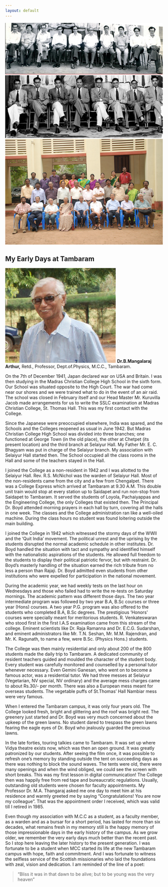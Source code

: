 ```yaml
---
layout: default
---
```


<div class="gallery">
    <img src="/assets/img/group1.png" alt="Image 1">
    <img src="/assets/img/group2.png" alt="Image 2">
    <img src="/assets/img/2010_mini_group.png" alt="Image 3">
    <!-- Add more images as needed -->
</div>



## My Early Days at Tambaram

![BMA](/assets/img/bma_1.png)
**Dr.B.Mangalaraj Arthur,**
Retd., Professor, Dept.of.Physics, M.C.C., Tambaram.

On the 7th of December 1941, Japan declared war on USA and Britain. I was then studying in the Madras Christian College High School in the sixth form. Our School was situated opposite to the High Court. The war had come near our shores and we were trained what to do in the event of an air raid. The school was closed in February itself and our Head Master Mr. Kuruvilla Jacob made arrangements for us to write the SSLC examination at Madras Christian College, St. Thomas Hall. This was my first contact with the College.

Since the Japanese were preoccupied elsewhere, India was spared, and the Schools and the Colleges reopened as usual in June 1942. But Madras Christian College High School was divided into three branches; one functioned at George Town (in the old place), the other at Chetpet (its present location) and the third branch at Selaiyur Hall. My Father Mr. E. C. Bhagyam was put in charge of the Selaiyur branch. My association with Selaiyur Hall started then. The School occupied all the class rooms in the Hall and some of the teachers stayed in the Hall.

I joined the College as a non-resident in 1942 and I was allotted to the Selaiyur Hall. Rev. R.S. McNichol was the warden of Selaiyur Hall. Most of the non-residents came from the city and a few from Chengalpet. There was a College Express which arrived at Tambaram at 9.30 A.M. This double unit train would stop at every station up to Saidapet and run non-stop from Saidapet to Tambaram. It served the students of Loyola, Pachaiyappas and the Engineering College, the only Colleges that existed then. The Principal Dr. Boyd attended morning prayers in each hall by turn, covering all the halls in one week. The classes and the College administration ran like a well-oiled machine. During the class hours no student was found loitering outside the main building.

I joined the College in 1942 which witnessed the stormy days of the WWII and the ‘Quit India’ movement. The political unrest and the uprising by the students disrupted the normal academic schedule in other institutes. Dr. Boyd handled the situation with tact and sympathy and identified himself with the nationalistic aspirations of the students. He allowed full freedom to the students to display their political patriotic fervor, but with restraint. Dr. Boyd’s masterly handling of the situation earned the rich tribute from no less a person than Rajaji. Dr. Boyd admitted even students from other institutions who were expelled for participation in the national movement.

During the academic year, we had weekly tests on the last hour on Wednesdays and those who failed had to write the re-tests on Saturday mornings. The academic pattern was different those days. The two year intermediate program was followed by two year B.A, B.Sc courses or three year (Hons) courses. A two year P.G. program was also offered to the students who completed B.A, B.Sc degrees.
The prestigious ‘Honors' courses were specially meant for meritorious students. R. Venkateswaran who stood first in the first I.A.S examination came from this stream of the college. Eminent scientists like Dr. Raja Ramanna and Dr. E.C.G. Sudarshan, and eminent administrators like Mr. T.N. Seshan, Mr. M.M. Rajendran, and Mr. K. Ragunath, to name a few, were B.Sc. (Physics Hons.) students.

The College was then mainly residential and only about 200 of the 800 students made the daily trip to Tambaram. A dedicated community of resident teachers guided and moulded the character of the student body. Every student was carefully monitored and counselled by a personal tutor whenever necessary. Even Gemini Ganesan, who went on to become a famous actor, was a residential tutor.
We had three messes at Selaiyur (Vegetarian, NV special, NV ordinary) and the average mess charges came to about Rs.30/- per month. There was also a European mess meant for overseas students. The vegetable puffs of St.Thomas’ Hall Nambiar mess were very famous.

When I entered the Tambaram campus, it was only four years old. The College looked fresh, bright and glittering and the roof was bright red. The greenery just started and Dr. Boyd was very much concerned about the upkeep of the green lawns. No student dared to trespass the green lawns fearing the eagle eyes of Dr. Boyd who jealously guarded the precious lawns.

In the late forties, touring talkies came to Tambaram. It was set up where Vidya theatre exists now, which was then an open ground. It was greatly patronized by our students. After seeing the film once, it was possible to refresh one’s memory by standing outside the tent on succeeding days as there was nothing to block the sound waves. The tents were old, there were many openings and when the wind obliged, we could see the screen with short breaks. This was my first lesson in digital communication!
The College then was happily free from red tape and bureaucratic regulations. Usually, outstanding old students were chosen for faculty appointments. My Professor Dr. M.A. Thangaraj asked me one day to meet him at his residence and warmly greeted me by saying “Congratulations! You are now my colleague”. That was the appointment order I received, which was valid till I retired in 1985.

Even though my association with M.C.C as a student, as a faculty member, as a warden and as a bursar for a short period, has lasted for more than six decades, what remains fresh in my memory still is the happy memory of those impressionable days in the early history of the campus. As we grow older, we remember the very early days much better than the recent past. So I stop here leaving the later history to the present generation.
I was fortunate to be a student when MCC started its life at the new Tambaram campus with hope, faith and commitment. And I was fortunate to witness the selfless service of the Scottish missionaries who laid the foundations with zeal, vision and dedication. I am reminded of the line of a poet:

> “Bliss it was in that dawn to be alive; but to be young
>  was the very heaven”



